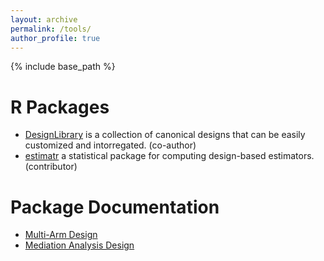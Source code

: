 ```yaml
---
layout: archive
permalink: /tools/
author_profile: true
---
```


{% include base_path %}



R Packages 
======


* [DesignLibrary](https://declaredesign.org/r/designlibrary/) is a collection of canonical designs that can be easily customized and intorregated. (co-author) 
* [estimatr](https://declaredesign.org/r/estimatr/) a statistical package for computing design-based estimators.  (contributor) 

Package Documentation 
======

* [Multi-Arm Design](https://declaredesign.org/r/designlibrary/articles/multi_arm.html)
* [Mediation Analysis Design](https://declaredesign.org/r/designlibrary/articles/mediation_analysis.html)
